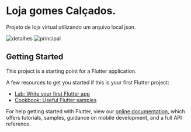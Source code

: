 # Loja gomes Calçados.

Projeto de loja virtual utilizando um arquivo local json.



![detalhes](https://user-images.githubusercontent.com/98062365/150686537-ef9189c5-fef3-4230-81ec-ca25924797f3.png)
![principal](https://user-images.githubusercontent.com/98062365/150686542-0be7a948-ac5c-4daa-806a-724405a63856.png)



## Getting Started

This project is a starting point for a Flutter application.

A few resources to get you started if this is your first Flutter project:

- [Lab: Write your first Flutter app](https://flutter.dev/docs/get-started/codelab)
- [Cookbook: Useful Flutter samples](https://flutter.dev/docs/cookbook)

For help getting started with Flutter, view our
[online documentation](https://flutter.dev/docs), which offers tutorials,
samples, guidance on mobile development, and a full API reference.
